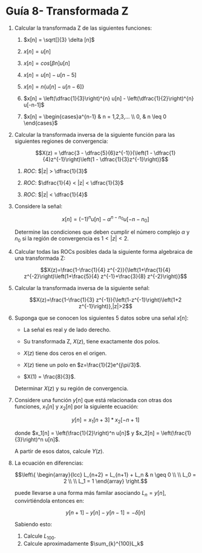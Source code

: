 # Guía 8- Transformada Z

1.  Calcular la transformada Z de las siguientes funciones:

    1.  $x[n] = \sqrt[]{3} \delta [n]$

    1.  $x[n] = u[n]$

    1.  $x[n] = cos [\beta n] u[n]$

    1.  $x[n] = u[n] - u[n-5]$

    1.  $x[n] = n\{u[n] - u[n-6]\}$

    1.  $x[n] = \left(\dfrac{1}{3}\right)^{n} u[n] - \left(\dfrac{1}{2}\right)^{n} u[-n-1]$

    1.  $x[n] = \begin{cases}a^{n-1} & n = 1,2,3,... \\ 0, & n \leq 0 \end{cases}$

1.  Calcular la transformada inversa de la siguiente función para las siguientes regiones de convergencia: 

    $$X(z) = \dfrac{3 - \dfrac{5}{6}z^{-1}}{\left(1 - \dfrac{1}{4}z^{-1}\right)\left(1 - \dfrac{1}{3}z^{-1}\right)}$$

    1.  *ROC*: $|z| > \dfrac{1}{3}$

    1.  *ROC*: $\dfrac{1}{4} < |z| < \dfrac{1}{3}$

    1.  *ROC*: $|z| < \dfrac{1}{4}$

1.  Considere la señal:

    $$x[n] = (-1)^nu[n] - \alpha^{n-n_0} u[-n-n_0]$$

    Determine las condiciones que deben cumplir el número complejo $\alpha$ y $n_0$ si la región de convergencia es $1 < |z| < 2$.

1.  Calcular todas las ROCs posibles dada la siguiente forma algebraica de una transformada Z:

    $$X(z)=\frac{1-\frac{1}{4} z^{-2}}{\left(1+\frac{1}{4} z^{-2}\right)\left(1+\frac{5}{4} z^{-1}+\frac{3}{8} z^{-2}\right)}$$

1.  Calcular la transformada inversa de la siguiente señal:

    $$X(z)=\frac{1-\frac{1}{3} z^{-1}}{\left(1-z^{-1}\right)\left(1+2 z^{-1}\right)},|z|>2$$

1.  Suponga que se conocen los siguientes 5 datos sobre una señal $x[n]$:

    -   La señal es real y de lado derecho.

    -   Su transformada Z, $X(z)$, tiene exactamente dos polos.

    -   $X(z)$ tiene dos ceros en el origen.

    -   $X(z)$ tiene un polo en $z=\frac{1}{2}e^{j\pi/3}$.

    -   $X(1) = \frac{8}{3}$.

    Determinar $X(z)$ y su región de convergencia.

1.  Considere una función $y[n]$ que está relacionada con otras dos funciones, $x_1[n]$ y $x_2[n]$ por la siguiente ecuación:

    $$y[n] = x_1[n+3] * x_2[-n+1]$$

    donde $x_1[n] = \left(\frac{1}{2}\right)^n u[n]$ y $x_2[n] = \left(\frac{1}{3}\right)^n u[n]$.

    A partir de esos datos, calcule $Y(z)$.
    
1.  La ecuación en diferencias:

    $$\left\{ \begin{array}{lcc} L_{n+2} = L_{n+1} + L_n & n \geq 0 \\ \\ L_0 = 2  \\ \\ L_1 = 1 \end{array} \right.$$
    
    puede llevarse a una forma más familar asociando $L_n=y[n]$, convirtiéndola entonces en:
    
    $$y[n+1] - y[n] - y[n-1] = -\delta[n]$$
    
    Sabiendo esto:
    
    1.  Calcule $L_{100}$.
    1.  Calcule aproximadamente $\sum_{k}^{100}L_k$



